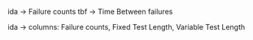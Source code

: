 ida -> Failure counts
tbf -> Time Between failures

ida -> columns: Failure counts, Fixed Test Length, Variable Test Length
